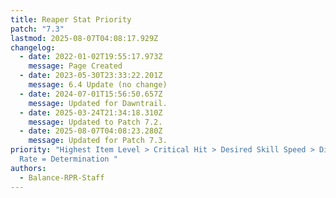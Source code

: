 ```yaml
---
title: Reaper Stat Priority
patch: "7.3"
lastmod: 2025-08-07T04:08:17.929Z
changelog:
  - date: 2022-01-02T19:55:17.973Z
    message: Page Created
  - date: 2023-05-30T23:33:22.201Z
    message: 6.4 Update (no change)
  - date: 2024-07-01T15:56:50.657Z
    message: Updated for Dawntrail.
  - date: 2025-03-24T21:34:18.310Z
    message: Updated to Patch 7.2.
  - date: 2025-08-07T04:08:23.280Z
    message: Updated for Patch 7.3.
priority: "Highest Item Level > Critical Hit > Desired Skill Speed > Direct Hit
  Rate = Determination "
authors:
  - Balance-RPR-Staff
---
```

